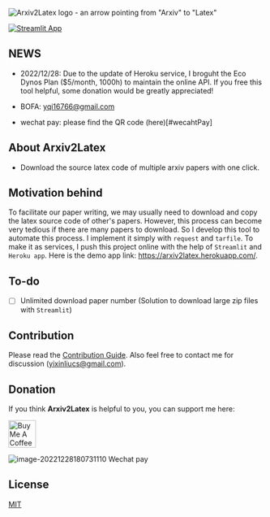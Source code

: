 ![Arxiv2Latex logo - an arrow pointing from "Arxiv" to "Latex"](Arxiv2latex.png)

[![Streamlit App](https://static.streamlit.io/badges/streamlit_badge_black_white.svg)](https://arxiv2latex.herokuapp.com/)

## NEWS
- 2022/12/28: Due to the update of Heroku service, I broguht the Eco Dynos Plan ($5/month, 1000h) to maintain the online API. If you free this tool helpful, some donation would be greatly appreciated!

- BOFA: yqi16766@gmail.com
- wechat pay: please find the QR code (here)[#wecahtPay]

## About Arxiv2Latex 
- Download the source latex code of multiple arxiv papers with one click. 

## Motivation behind
To facilitate our paper writing, we may usually need to download and copy the latex source code of other's papers. However, this process can become very tedious if there are many papers to download. So I develop this tool to automate this process. I implement it simply with `request` and `tarfile`. To make it as services, I push this project online with the help of `Streamlit` and `Heroku app`. Here is the demo app link: https://arxiv2latex.herokuapp.com/.

## To-do
- [ ] Unlimited download paper number (Solution to download large zip files with `Streamlit`)


## Contribution

Please read the [Contribution Guide](CONTRIBUTION.md). Also feel free to contact me for discussion (yixinliucs@gmail.com). 

## Donation

If you think **Arxiv2Latex** is helpful to you, you can support me here:

<a href="https://www.buymeacoffee.com/yixin617" target="_blank"><img src="https://cdn.buymeacoffee.com/buttons/v2/default-yellow.png" alt="Buy Me A Coffee" style="height: 54px;" height="54"></a>

<span id="wechatPay">![image-20221228180731110](https://s2.loli.net/2022/12/29/JpMY4iv1QXVSs8a.png)</span>
Wechat pay

## License
[MIT](https://choosealicense.com/licenses/mit/)
